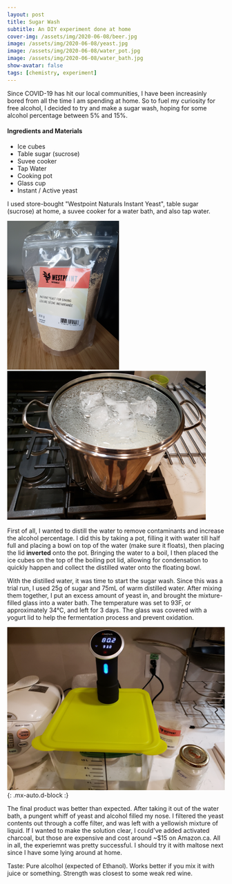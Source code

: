 ```yaml
---
layout: post
title: Sugar Wash
subtitle: An DIY experiment done at home
cover-img: /assets/img/2020-06-08/beer.jpg
image: /assets/img/2020-06-08/yeast.jpg 
image: /assets/img/2020-06-08/water_pot.jpg
image: /assets/img/2020-06-08/water_bath.jpg
show-avatar: false
tags: [chemistry, experiment]
---
```


Since COVID-19 has hit our local communities, I have been increasinly bored from all the time I am spending at home. So to fuel my curiosity for free alcohol, I decided to try and make a sugar wash, hoping for some alcohol percentage between 5% and 15%.

#### Ingredients and Materials
 - Ice cubes
 - Table sugar (sucrose)
 - Suvee cooker
 - Tap Water
 - Cooking pot
 - Glass cup
 - Instant / Active yeast

I used store-bought "Westpoint Naturals Instant Yeast", table sugar (sucrose) at home, a suvee cooker for a water bath, and also tap water.

<p float="left">
  <img src="/assets/img/2020-06-08/yeast.jpg" width="258.75"/> 
  <img src="/assets/img/2020-06-08/water_pot.jpg" width="460"/> 
</p>

First of all, I wanted to distill the water to remove contaminants and increase the alcohol percentage. I did this by taking a pot, filling it with water till half full and placing a bowl on top of the water (make sure it floats), then placing the lid **inverted** onto the pot. Bringing the water to a boil, I then placed the ice cubes on the top of the boiling pot lid, allowing for condensation to quickly happen and collect the distilled water onto the floating bowl.

With the distilled water, it was time to start the sugar wash. Since this was a trial run, I used 25g of sugar and 75mL of warm distilled water. After mixing them together, I put an excess amount of yeast in, and brought the mixture-filled glass into a water bath. The temperature was set to 93F, or approximately 34°C, and left for 3 days. The glass was covered with a yogurt lid to help the fermentation process and prevent oxidation.

![water_bath](/assets/img/2020-06-08/water_bath.jpg){: .mx-auto.d-block :}

The final product was better than expected. After taking it out of the water bath, a pungent whiff of yeast and alcohol filled my nose. I filtered the yeast contents out through a coffe filter, and was left with a yellowish mixture of liquid. If I wanted to make the solution clear, I could've added activated charcoal, but those are expensive and cost around ~$15 on Amazon.ca. All in all, the experiemnt was pretty successful. I should try it with maltose next since I have some lying around at home.

Taste: Pure alcolhol (expected of Ethanol). Works better if you mix it with juice or something. Strength was closest to some weak red wine.